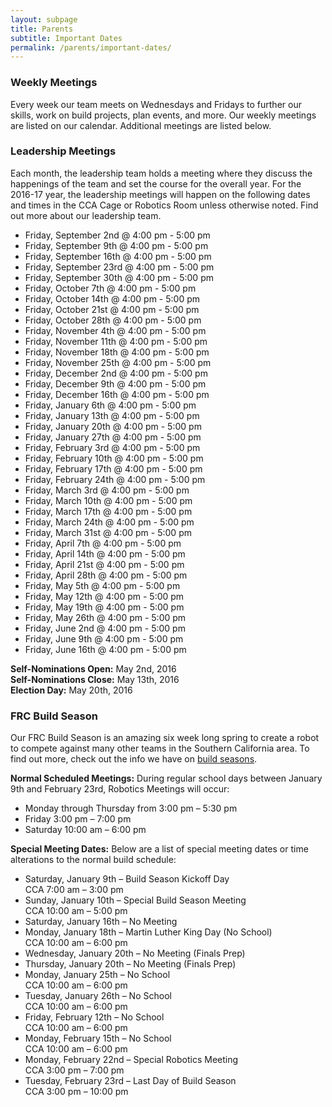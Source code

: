 ```yaml
---
layout: subpage
title: Parents
subtitle: Important Dates
permalink: /parents/important-dates/
---
```


### Weekly Meetings

Every week our team meets on Wednesdays and Fridays to further our skills, work on build projects, plan events, and more. Our weekly meetings are listed on our calendar. Additional meetings are listed below.

### Leadership Meetings

Each month, the leadership team holds a meeting where they discuss the happenings of the team and set the course for the overall year. For the 2016-17 year, the leadership meetings will happen on the following dates and times in the CCA Cage or Robotics Room unless otherwise noted. Find out more about our leadership team.

+ Friday, September 2nd @ 4:00 pm - 5:00 pm
+ Friday, September 9th @ 4:00 pm - 5:00 pm
+ Friday, September 16th @ 4:00 pm - 5:00 pm
+ Friday, September 23rd @ 4:00 pm - 5:00 pm
+ Friday, September 30th @ 4:00 pm - 5:00 pm
+ Friday, October 7th @ 4:00 pm - 5:00 pm
+ Friday, October 14th @ 4:00 pm - 5:00 pm
+ Friday, October 21st @ 4:00 pm - 5:00 pm
+ Friday, October 28th @ 4:00 pm - 5:00 pm
+ Friday, November 4th @ 4:00 pm - 5:00 pm
+ Friday, November 11th @ 4:00 pm - 5:00 pm
+ Friday, November 18th @ 4:00 pm - 5:00 pm
+ Friday, November 25th @ 4:00 pm - 5:00 pm
+ Friday, December 2nd @ 4:00 pm - 5:00 pm
+ Friday, December 9th @ 4:00 pm - 5:00 pm
+ Friday, December 16th @ 4:00 pm - 5:00 pm
+ Friday, January 6th @ 4:00 pm - 5:00 pm
+ Friday, January 13th @ 4:00 pm - 5:00 pm
+ Friday, January 20th @ 4:00 pm - 5:00 pm
+ Friday, January 27th @ 4:00 pm - 5:00 pm
+ Friday, February 3rd @ 4:00 pm - 5:00 pm
+ Friday, February 10th @ 4:00 pm - 5:00 pm
+ Friday, February 17th @ 4:00 pm - 5:00 pm
+ Friday, February 24th @ 4:00 pm - 5:00 pm
+ Friday, March 3rd @ 4:00 pm - 5:00 pm
+ Friday, March 10th @ 4:00 pm - 5:00 pm
+ Friday, March 17th @ 4:00 pm - 5:00 pm
+ Friday, March 24th @ 4:00 pm - 5:00 pm
+ Friday, March 31st @ 4:00 pm - 5:00 pm
+ Friday, April 7th @ 4:00 pm - 5:00 pm
+ Friday, April 14th @ 4:00 pm - 5:00 pm
+ Friday, April 21st @ 4:00 pm - 5:00 pm
+ Friday, April 28th @ 4:00 pm - 5:00 pm
+ Friday, May 5th @ 4:00 pm - 5:00 pm
+ Friday, May 12th @ 4:00 pm - 5:00 pm
+ Friday, May 19th @ 4:00 pm - 5:00 pm
+ Friday, May 26th @ 4:00 pm - 5:00 pm
+ Friday, June 2nd @ 4:00 pm - 5:00 pm
+ Friday, June 9th @ 4:00 pm - 5:00 pm
+ Friday, June 16th @ 4:00 pm - 5:00 pm

**Self-Nominations Open:** May 2nd, 2016  
**Self-Nominations Close:** May 13th, 2016  
**Election Day:** May 20th, 2016  

### FRC Build Season

Our FRC Build Season is an amazing six week long spring to create a robot to compete against many other teams in the Southern California area. To find out more, check out the info we have on [build seasons](/students/build-seasons/).

**Normal Scheduled Meetings:** During regular school days between January 9th and February 23rd, Robotics Meetings will occur:

+ Monday through Thursday from 3:00 pm – 5:30 pm
+ Friday 3:00 pm – 7:00 pm
+ Saturday 10:00 am – 6:00 pm

**Special Meeting Dates:** Below are a list of special meeting dates or time alterations to the normal build schedule:

+ Saturday, January 9th – Build Season Kickoff Day  
CCA 7:00 am – 3:00 pm
+ Sunday, January 10th – Special Build Season Meeting  
CCA 10:00 am – 5:00 pm
+ Saturday, January 16th – No Meeting  
+ Monday, January 18th – Martin Luther King Day (No School)  
CCA 10:00 am – 6:00 pm
+ Wednesday, January 20th – No Meeting (Finals Prep)  
+ Thursday, January 20th – No Meeting (Finals Prep)  
+ Monday, January 25th – No School  
CCA 10:00 am – 6:00 pm
+ Tuesday, January 26th – No School  
CCA 10:00 am – 6:00 pm
+ Friday, February 12th – No School  
CCA 10:00 am – 6:00 pm
+ Monday, February 15th – No School  
CCA 10:00 am – 6:00 pm
+ Monday, February 22nd – Special Robotics Meeting  
CCA 3:00 pm – 7:00 pm
+ Tuesday, February 23rd – Last Day of Build Season  
CCA 3:00 pm – 10:00 pm
